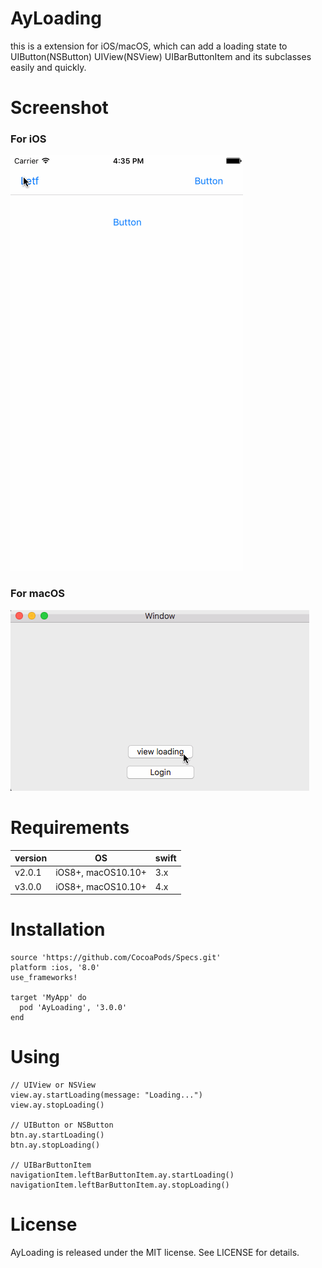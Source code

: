 # AyLoading
this is a extension for iOS/macOS, which can add a loading state to UIButton(NSButton) UIView(NSView) UIBarButtonItem and its subclasses easily and quickly.

# Screenshot

### For iOS
![For iOS](https://github.com/Chakery/AyLoading/blob/master/ExampleForiOS/ayLoadingForiOS.gif)

### For macOS
![For macOS](https://github.com/Chakery/AyLoading/blob/master/ExampleForMacOS/ayLoadingFormacOS.gif)

# Requirements

|version|OS|swift|
|---|---|---|
|v2.0.1|iOS8+, macOS10.10+|3.x|
|v3.0.0|iOS8+, macOS10.10+|4.x|

# Installation

```
source 'https://github.com/CocoaPods/Specs.git'
platform :ios, '8.0'
use_frameworks!

target 'MyApp' do
  pod 'AyLoading', '3.0.0'
end
```

# Using

```
// UIView or NSView
view.ay.startLoading(message: "Loading...")
view.ay.stopLoading()

// UIButton or NSButton
btn.ay.startLoading()
btn.ay.stopLoading()

// UIBarButtonItem
navigationItem.leftBarButtonItem.ay.startLoading()
navigationItem.leftBarButtonItem.ay.stopLoading()
```

# License

AyLoading is released under the MIT license. See LICENSE for details.

